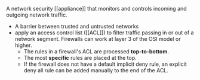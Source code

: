 A network security [[appliance]] that monitors and controls incoming and outgoing network traffic.
- A barrier between trusted and untrusted networks
- apply an access control list ([[ACL]]) to filter traffic passing in or out of a network segment. Firewalls can work at layer 3 of the OSI model or higher.
	- The rules in a firewall's ACL are processed **top-to-bottom**.
	- The most **specific** rules are placed at the top.
	- If the firewall does not have a default implicit deny rule, an explicit deny all rule can be added manually to the end of the ACL.